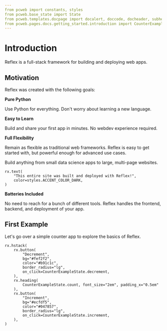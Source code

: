 ```yaml
---
from pcweb import constants, styles
from pcweb.base_state import State
from pcweb.templates.docpage import docalert, doccode, docheader, subheader
from pcweb.pages.docs.getting_started.introduction import CounterExampleState
---
```


# Introduction

Reflex is a full-stack framework for building and deploying web apps.

## Motivation

Reflex was created with the following goals:

**Pure Python**

Use Python for everything. Don't worry about learning a new language.

**Easy to Learn**

Build and share your first app in minutes. No webdev experience required.

**Full Flexibility**

Remain as flexible as traditional web frameworks.
Reflex is easy to get started with, but powerful enough for advanced use cases.

Build anything from small data science apps to large, multi-page websites.

```reflex
rx.text(
    "This entire site was built and deployed with Reflex!",
    color=styles.ACCENT_COLOR_DARK,
)
```

**Batteries Included**

No need to reach for a bunch of different tools. Reflex handles the frontend, backend, and deployment of your app.

## First Example

Let's go over a simple counter app to explore the basics of Reflex.

```reflex
rx.hstack(
    rx.button(
        "Decrement",
        bg="#fef2f2",
        color="#b91c1c",
        border_radius="lg",
        on_click=CounterExampleState.decrement,
    ),
    rx.heading(
        CounterExampleState.count, font_size="2em", padding_x="0.5em"
    ),
    rx.button(
        "Increment",
        bg="#ecfdf5",
        color="#047857",
        border_radius="lg",
        on_click=CounterExampleState.increment,
    ),
)
```
